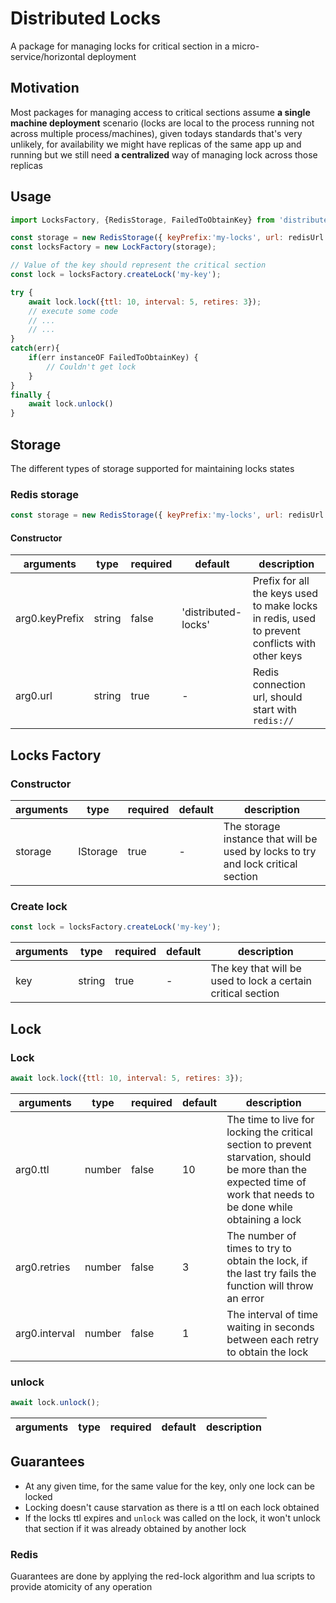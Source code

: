 # Distributed Locks
A package for managing locks for critical section in a micro-service/horizontal deployment 

## Motivation

Most packages for managing access to critical sections assume **a single machine deployment** scenario (locks are local to the process running not across multiple process/machines), given todays standards that's very unlikely, for availability we might have replicas of the same app up and running but we still need **a centralized** way of managing lock across those replicas

## Usage

```js
import LocksFactory, {RedisStorage, FailedToObtainKey} from 'distributed-locks'

const storage = new RedisStorage({ keyPrefix:'my-locks', url: redisUrl });
const locksFactory = new LockFactory(storage);

// Value of the key should represent the critical section
const lock = locksFactory.createLock('my-key');

try {
    await lock.lock({ttl: 10, interval: 5, retires: 3});
    // execute some code
    // ...
    // ...
}
catch(err){
    if(err instanceOF FailedToObtainKey) {
        // Couldn't get lock
    }
}
finally {
    await lock.unlock()
}
```

## Storage 

The different types of storage supported for maintaining locks states

### Redis storage
```js
const storage = new RedisStorage({ keyPrefix:'my-locks', url: redisUrl });
```

#### Constructor

| arguments | type |required| default | description |
| ------- | ---------- | ---------- | --------- | --------- |
| arg0.keyPrefix | string | false | 'distributed-locks' | Prefix for all the keys used to make locks in redis, used to prevent conflicts with other keys |
|  arg0.url | string | true | - | Redis connection url, should start with `redis://`


## Locks Factory

### Constructor

| arguments | type | required| default | description |
| -------| ---------- | ---------- | ---------| --------- |
| storage | IStorage | true | - | The storage instance that will be used by locks to try and lock critical section |


### Create lock

```js
const lock = locksFactory.createLock('my-key');
```

| arguments | type | required| default | description |
| -------| ---------- | ---------- | ---------| --------- |
| key | string | true | - | The key that will be used to lock a certain critical section |

## Lock

### Lock
```js
await lock.lock({ttl: 10, interval: 5, retires: 3});
```

| arguments | type | required| default | description |
| -------| ---------- | ---------- | ---------| --------- |
| arg0.ttl | number | false | 10 | The time to live for locking the critical section to prevent starvation, should be more than the expected time of work that needs to be done while obtaining a lock |
| arg0.retries | number | false | 3 | The number of times to try to obtain the lock, if the last try fails the function will throw an error |
| arg0.interval | number | false | 1 | The interval of time waiting in seconds between each retry to obtain the lock |


### unlock
```js
await lock.unlock();
```

| arguments | type | required| default | description |
| -------| ---------- | ---------- | ---------| --------- |


## Guarantees

- At any given time, for the same value for the key, only one lock can be locked 
- Locking doesn't cause starvation as there is a ttl on each lock obtained
- If the locks ttl expires and `unlock` was called on the lock, it won't unlock that section if it was already obtained by another lock 

### Redis 

Guarantees are done by applying the red-lock algorithm and lua scripts to provide atomicity of any operation